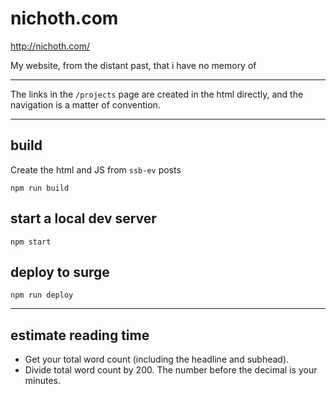 # nichoth.com

http://nichoth.com/

My website, from the distant past, that i have no memory of

---------------------

The links in the `/projects` page are created in the html directly, and the navigation is a matter of convention.

------------------------

## build
Create the html and JS from `ssb-ev` posts
```
npm run build
```

## start a local dev server
```
npm start
```

## deploy to surge
```
npm run deploy
```

------------------------------------------------

## estimate reading time
* Get your total word count (including the headline and subhead).
* Divide total word count by 200. The number before the decimal is your minutes.

